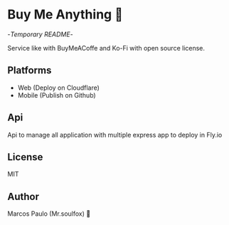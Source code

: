 # Buy Me Anything 🚧

-*Temporary README*-

Service like with BuyMeACoffe and Ko-Fi with open source license.

## Platforms

- Web (Deploy on Cloudflare)
- Mobile (Publish on Github)
  
## Api

Api to manage all application with multiple express app to deploy in Fly.io

## License

MIT

## Author

Marcos Paulo (Mr.soulfox) 🦊
